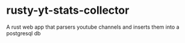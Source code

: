 # rusty-yt-stats-collector
A rust web app that parsers youtube channels and inserts them into a postgresql db
